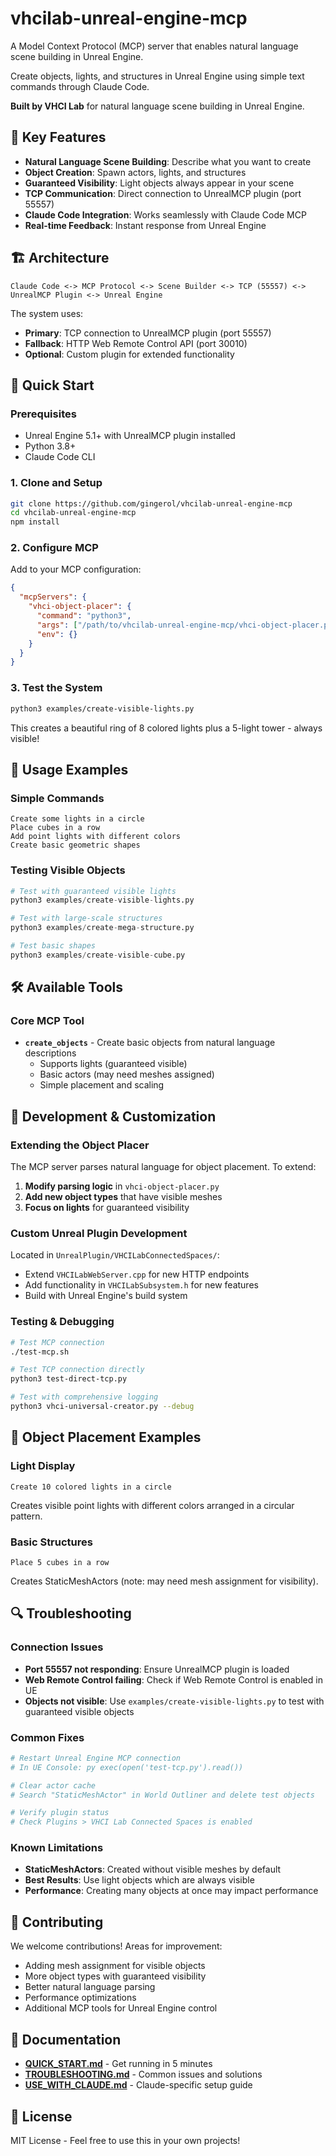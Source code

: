 # vhcilab-unreal-engine-mcp

A Model Context Protocol (MCP) server that enables natural language scene building in Unreal Engine.

Create objects, lights, and structures in Unreal Engine using simple text commands through Claude Code. 

**Built by VHCI Lab** for natural language scene building in Unreal Engine.

## 🔧 Key Features

- **Natural Language Scene Building**: Describe what you want to create
- **Object Creation**: Spawn actors, lights, and structures  
- **Guaranteed Visibility**: Light objects always appear in your scene
- **TCP Communication**: Direct connection to UnrealMCP plugin (port 55557)
- **Claude Code Integration**: Works seamlessly with Claude Code MCP
- **Real-time Feedback**: Instant response from Unreal Engine

## 🏗️ Architecture

```
Claude Code <-> MCP Protocol <-> Scene Builder <-> TCP (55557) <-> UnrealMCP Plugin <-> Unreal Engine
```

The system uses:
- **Primary**: TCP connection to UnrealMCP plugin (port 55557) 
- **Fallback**: HTTP Web Remote Control API (port 30010)
- **Optional**: Custom plugin for extended functionality

## 🚀 Quick Start

### Prerequisites
- Unreal Engine 5.1+ with UnrealMCP plugin installed
- Python 3.8+
- Claude Code CLI

### 1. Clone and Setup
```bash
git clone https://github.com/gingerol/vhcilab-unreal-engine-mcp
cd vhcilab-unreal-engine-mcp
npm install
```

### 2. Configure MCP
Add to your MCP configuration:
```json
{
  "mcpServers": {
    "vhci-object-placer": {
      "command": "python3",
      "args": ["/path/to/vhcilab-unreal-engine-mcp/vhci-object-placer.py"],
      "env": {}
    }
  }
}
```

### 3. Test the System
```bash
python3 examples/create-visible-lights.py
```
This creates a beautiful ring of 8 colored lights plus a 5-light tower - always visible!

## 🎯 Usage Examples

### Simple Commands
```
Create some lights in a circle
Place cubes in a row
Add point lights with different colors
Create basic geometric shapes
```

### Testing Visible Objects
```python
# Test with guaranteed visible lights
python3 examples/create-visible-lights.py

# Test with large-scale structures  
python3 examples/create-mega-structure.py

# Test basic shapes
python3 examples/create-visible-cube.py
```

## 🛠️ Available Tools

### Core MCP Tool
- **`create_objects`** - Create basic objects from natural language descriptions
  - Supports lights (guaranteed visible)
  - Basic actors (may need meshes assigned)
  - Simple placement and scaling

## 🔧 Development & Customization

### Extending the Object Placer
The MCP server parses natural language for object placement. To extend:

1. **Modify parsing logic** in `vhci-object-placer.py`
2. **Add new object types** that have visible meshes
3. **Focus on lights** for guaranteed visibility

### Custom Unreal Plugin Development
Located in `UnrealPlugin/VHCILabConnectedSpaces/`:
- Extend `VHCILabWebServer.cpp` for new HTTP endpoints
- Add functionality in `VHCILabSubsystem.h` for new features
- Build with Unreal Engine's build system

### Testing & Debugging
```bash
# Test MCP connection
./test-mcp.sh

# Test TCP connection directly
python3 test-direct-tcp.py

# Test with comprehensive logging
python3 vhci-universal-creator.py --debug
```

## 📍 Object Placement Examples

### Light Display
```
Create 10 colored lights in a circle
```
Creates visible point lights with different colors arranged in a circular pattern.

### Basic Structures  
```
Place 5 cubes in a row
```
Creates StaticMeshActors (note: may need mesh assignment for visibility).

## 🔍 Troubleshooting

### Connection Issues
- **Port 55557 not responding**: Ensure UnrealMCP plugin is loaded
- **Web Remote Control failing**: Check if Web Remote Control is enabled in UE
- **Objects not visible**: Use `examples/create-visible-lights.py` to test with guaranteed visible objects

### Common Fixes
```bash
# Restart Unreal Engine MCP connection
# In UE Console: py exec(open('test-tcp.py').read())

# Clear actor cache
# Search "StaticMeshActor" in World Outliner and delete test objects

# Verify plugin status  
# Check Plugins > VHCI Lab Connected Spaces is enabled
```

### Known Limitations
- **StaticMeshActors**: Created without visible meshes by default
- **Best Results**: Use light objects which are always visible
- **Performance**: Creating many objects at once may impact performance

## 🤝 Contributing

We welcome contributions! Areas for improvement:
- Adding mesh assignment for visible objects
- More object types with guaranteed visibility
- Better natural language parsing
- Performance optimizations
- Additional MCP tools for Unreal Engine control

## 📄 Documentation

- **[QUICK_START.md](QUICK_START.md)** - Get running in 5 minutes
- **[TROUBLESHOOTING.md](TROUBLESHOOTING.md)** - Common issues and solutions  
- **[USE_WITH_CLAUDE.md](USE_WITH_CLAUDE.md)** - Claude-specific setup guide

## 📜 License

MIT License - Feel free to use this in your own projects!